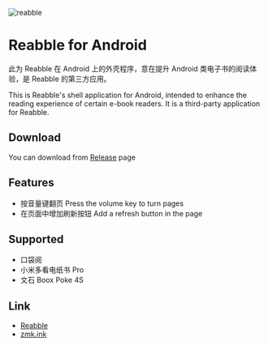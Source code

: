 ![reabble](https://reabble.cn/static/img/icons/reabble-icon-128x128.png)

# Reabble for Android

此为 Reabble 在 Android 上的外壳程序，意在提升 Android 类电子书的阅读体验，是 Reabble 的第三方应用。

This is Reabble's shell application for Android, 
intended to enhance the reading experience of certain e-book readers. 
It is a third-party application for Reabble.

## Download
You can download from [Release](https://github.com/zmk-ink/reabble-android/releases) page

## Features

* 按音量键翻页 Press the volume key to turn pages
* 在页面中增加刷新按钮 Add a refresh button in the page

## Supported

* 口袋阅
* 小米多看电纸书 Pro
* 文石 Boox Poke 4S

## Link

* [Reabble](https://reabble.cn/)
* [zmk.ink](https://zmk.ink/)
